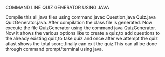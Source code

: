 COMMAND LINE QUIZ GENERATOR USING JAVA

Compile this all java files using command javac Question.java Quiz.java QuizGenerator.java.
After compilation the class file is generated.
Now execute the file QuizGenerator using the command java QuizGenerator.
Now it shows the various options like to create a quiz,to add questions to the already existing quiz,to take quiz and once after we attempt the quiz
atlast shows the total score,finally can exit the quiz.This can all be done through command prompt/terminal using java.
